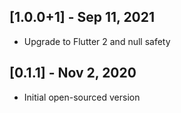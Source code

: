 ## [1.0.0+1] - Sep 11, 2021

* Upgrade to Flutter 2 and null safety

## [0.1.1] - Nov 2, 2020

* Initial open-sourced version
